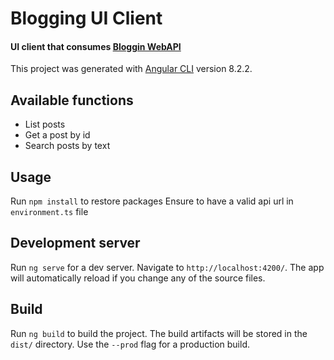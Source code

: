 # Blogging UI Client
#### UI client that consumes [Bloggin WebAPI](https://github.com/pbravi/blogging.git)

This project was generated with [Angular CLI](https://github.com/angular/angular-cli) version 8.2.2.

## Available functions
- List posts
- Get a post by id
- Search posts by text

## Usage
Run `npm install` to restore packages
Ensure to have a valid api url in `environment.ts` file

## Development server

Run `ng serve` for a dev server. Navigate to `http://localhost:4200/`. The app will automatically reload if you change any of the source files.

## Build

Run `ng build` to build the project. The build artifacts will be stored in the `dist/` directory. Use the `--prod` flag for a production build.
